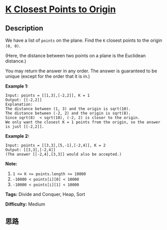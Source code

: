 # [K Closest Points to Origin][title]

## Description

We have a list of `points` on the plane.  Find the `K` closest points to the
origin `(0, 0)`.

(Here, the distance between two points on a plane is the Euclidean distance.)

You may return the answer in any order.  The answer is guaranteed to be unique
(except for the order that it is in.)



**Example 1:**
            Input: points = [[1,3],[-2,2]], K = 1    Output: [[-2,2]]    Explanation:    The distance between (1, 3) and the origin is sqrt(10).    The distance between (-2, 2) and the origin is sqrt(8).    Since sqrt(8)  < sqrt(10), (-2, 2) is closer to the origin.    We only want the closest K = 1 points from the origin, so the answer is just [[-2,2]].    

**Example 2:**
            Input: points = [[3,3],[5,-1],[-2,4]], K = 2    Output: [[3,3],[-2,4]]    (The answer [[-2,4],[3,3]] would also be accepted.)    



**Note:**

  1. `1 <= K <= points.length <= 10000`
  2. `-10000 < points[i][0] < 10000`
  3. `-10000 < points[i][1] < 10000`


**Tags:** Divide and Conquer, Heap, Sort

**Difficulty:** Medium

## 思路

[title]: https://leetcode.com/problems/k-closest-points-to-origin
